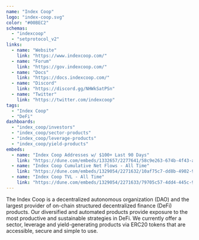 ```yaml
---
name: "Index Coop"
logo: "index-coop.svg"
color: "#00BEC2"
schemas:
  - "indexcoop"
  - "setprotocol_v2"
links:
  - name: "Website"
    link: "https://www.indexcoop.com/"
  - name: "Forum"
    link: "https://gov.indexcoop.com/"
  - name: "Docs"
    link: "https://docs.indexcoop.com/"
  - name: "Discord"
    link: "https://discord.gg/NHWkSatPSn"
  - name: "Twitter"
    link: "https://twitter.com/indexcoop"    
tags:
  - "Index Coop"
  - "DeFi"
dashboards:
  - "index_coop/investors"
  - "index_coop/sector-products"
  - "index_coop/leverage-products"
  - "index_coop/yield-products"
embeds:
  - name: "Index Coop Addresses w/ $100+ Last 90 Days"
    link: "https://dune.com/embeds/1332657/2277641/58c9e263-674b-4f43-a618-9177164a5147"
  - name: "Index Coop Cumulative Net Flows - All Time"
    link: "https://dune.com/embeds/1329054/2271632/10af75c7-dd8b-4902-9629-98f709623bfd"
  - name: "Index Coop TVL - All Time"
    link: "https://dune.com/embeds/1329054/2271633/79705c57-4dd4-445c-9e04-cf40b44b68a6"         
---
```


The Index Coop is a decentralized autonomous organization (DAO) and the largest provider of on-chain structured decentralized finance (DeFi) products. Our diversified and automated products provide exposure to the most productive and sustainable strategies in DeFi. We currently offer a sector, leverage and yield-generating products via ERC20 tokens that are accessible, secure and simple to use.
